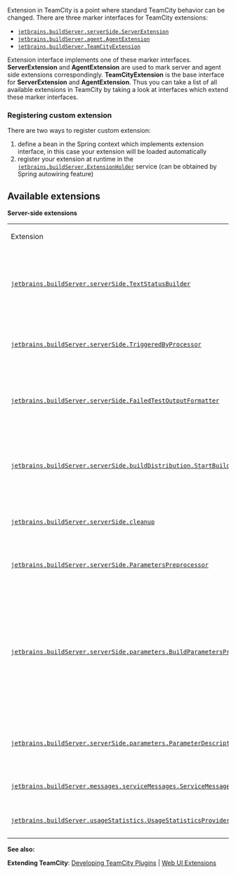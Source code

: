 [//]: # (title: Extensions)
[//]: # (auxiliary-id: Extensions.html)



Extension in TeamCity is a point where standard TeamCity behavior can be changed. There are three marker interfaces for TeamCity extensions:

* [`jetbrains.buildServer.serverSide.ServerExtension`](http://javadoc.jetbrains.net/teamcity/openapi/current/jetbrains/buildServer/serverSide/ServerExtension.html)
* [`jetbrains.buildServer.agent.AgentExtension`](http://javadoc.jetbrains.net/teamcity/openapi/current/jetbrains/buildServer/agent/AgentExtension.html)
* [`jetbrains.buildServer.TeamCityExtension`](http://javadoc.jetbrains.net/teamcity/openapi/current/jetbrains/buildServer/TeamCityExtension.html)

Extension interface implements one of these marker interfaces. __ServerExtension__ and __AgentExtension__ are used to mark server and agent side extensions correspondingly. __TeamCityExtension__ is the base interface for __ServerExtension__ and __AgentExtension__. Thus you can take a list of all available extensions in TeamCity by taking a look at interfaces which extend these marker interfaces.

### Registering custom extension

There are two ways to register custom extension:

1. define a bean in the Spring context which implements extension interface, in this case your extension will be loaded automatically
2. register your extension at runtime in the [`jetbrains.buildServer.ExtensionHolder`](http://javadoc.jetbrains.net/teamcity/openapi/current/jetbrains/buildServer/ExtensionHolder.html) service (can be obtained by Spring autowiring feature)
## Available extensions

__Server\-side extensions__

<table><tr>

<td>

Extension


</td>

<td>

Since 


</td>

<td>

Description


</td></tr><tr>

<td>

[`jetbrains.buildServer.serverSide.TextStatusBuilder`](http://javadoc.jetbrains.net/teamcity/openapi/current/jetbrains/buildServer/serverSide/TextStatusBuilder.html)

</td>

<td>

3.0


</td>

<td>

Allows customizing text status line of the build, i.e. the build description which usually contains text like "Tests passed: 234, failed: 4 (2 new)".


</td></tr><tr>

<td>

[`jetbrains.buildServer.serverSide.TriggeredByProcessor`](http://javadoc.jetbrains.net/teamcity/openapi/current/jetbrains/buildServer/serverSide/TriggeredByProcessor.html)

</td>

<td>

4.0


</td>

<td>

Similar to __TextStatusBuilder__ but affects "Triggered by" value shown in the UI.


</td></tr><tr>

<td>

[`jetbrains.buildServer.serverSide.FailedTestOutputFormatter`](http://javadoc.jetbrains.net/teamcity/openapi/current/jetbrains/buildServer/serverSide/FailedTestOutputFormatter.html)

</td>

<td>

4.0


</td>

<td>

This extension allows applying custom formatting to test stacktrace to be shown in the UI.


</td></tr><tr>

<td>

[`jetbrains.buildServer.serverSide.buildDistribution.StartBuildPrecondition`](http://javadoc.jetbrains.net/teamcity/openapi/current/jetbrains/buildServer/serverSide/buildDistribution/StartBuildPrecondition.html)

</td>

<td>

4.5


</td>

<td>

Allows defining preconditions for starting a build on an agent, that is, you can instruct TeamCity to delay a build till some condition is met.


</td></tr><tr>

<td>

[`jetbrains.buildServer.serverSide.cleanup`](http://javadoc.jetbrains.net/teamcity/openapi/current/jetbrains/buildServer/serverSide/cleanup/CleanupExtension.html)

</td>

<td>

8.0


</td>

<td>

This extension is called or each build which is to be cleaned up. 

</td></tr><tr>

<td>

[`jetbrains.buildServer.serverSide.ParametersPreprocessor`](http://javadoc.jetbrains.net/teamcity/openapi/current/jetbrains/buildServer/serverSide/ParametersPreprocessor.html)

</td>

<td>

3.0

</td>

<td>

Allows modifying build parameters right before they are sent to an agent.


</td></tr><tr>

<td>

[`jetbrains.buildServer.serverSide.parameters.BuildParametersProvider`](http://javadoc.jetbrains.net/teamcity/openapi/current/jetbrains/buildServer/serverSide/parameters/BuildParametersProvider.html)

</td>

<td>

5.0


</td>

<td>

Allows adding additional parameters available for a build. It differs from __ParametersPreprocessor__ in the way that the parameters added by __BuildParametersProvider__ will be available in a popup showing available parameters, and will be considered when requirements are calculated.


</td></tr><tr>

<td>

[`jetbrains.buildServer.serverSide.parameters.ParameterDescriptionProvider`](http://javadoc.jetbrains.net/teamcity/openapi/current/jetbrains/buildServer/serverSide/parameters/ParameterDescriptionProvider.html)

</td>

<td>

5.0


</td>

<td>

Provides a human\-readable description for a parameter, see also __BuildParametersProvider__.


</td></tr><tr>

<td>

[`jetbrains.buildServer.messages.serviceMessages.ServiceMessageTranslator`](http://javadoc.jetbrains.net/teamcity/openapi/current/jetbrains/buildServer/messages/serviceMessages/ServiceMessageTranslator.html)

</td>

<td>

4.0


</td>

<td>

Translator for specific type of service messages.


</td></tr><tr>

<td>

[`jetbrains.buildServer.usageStatistics.UsageStatisticsProvider`](http://javadoc.jetbrains.net/teamcity/openapi/current/jetbrains/buildServer/usageStatistics/UsageStatisticsProvider.html)

</td>

<td>

6.0


</td>

<td>

Provides a custom usage statistics.


</td></tr></table>

  __See also:__

__Extending TeamCity__: [Developing TeamCity Plugins](developing-teamcity-plugins.md) | [Web UI Extensions](web-ui-extensions.md)
